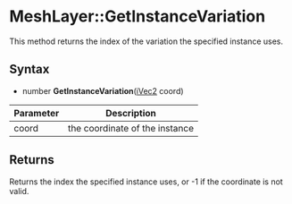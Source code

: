 # MeshLayer::GetInstanceVariation

This method returns the index of the variation the specified instance uses.

## Syntax

- number **GetInstanceVariation**([iVec2](iVec2.md) coord)

| Parameter | Description |
|---|---|
| coord | the coordinate of the instance |

## Returns

Returns the index the specified instance uses, or -1 if the coordinate is not valid.
